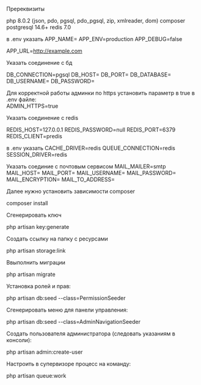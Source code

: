 Пререквизиты

php 8.0.2 (json, pdo, pgsql, pdo_pgsql, zip, xmlreader, dom)
composer
postgresql 14.6+
redis 7.0

в .env указать
APP_NAME=
APP_ENV=production
APP_DEBUG=false

APP_URL=http://example.com

Указать соединение с бд

DB_CONNECTION=pgsql
DB_HOST=
DB_PORT=
DB_DATABASE=
DB_USERNAME=
DB_PASSWORD=

Для корректной работы админки по https установить параметр в true в .env файле:  
ADMIN_HTTPS=true

Указать соединение с redis

REDIS_HOST=127.0.0.1
REDIS_PASSWORD=null
REDIS_PORT=6379
REDIS_CLIENT=predis

в .env указать
CACHE_DRIVER=redis
QUEUE_CONNECTION=redis
SESSION_DRIVER=redis

Указать соединие с почтовым сервисом
MAIL_MAILER=smtp
MAIL_HOST=
MAIL_PORT=
MAIL_USERNAME=
MAIL_PASSWORD=
MAIL_ENCRYPTION=
MAIL_TO_ADDRESS=

Далее нужно установить зависимости composer

composer install

Сгенерировать ключ

php artisan key:generate

Создать ссылку на папку с ресурсами

php artisan storage:link

Ввыполнить миграции

php artisan migrate

Установка ролей и прав:

php artisan db:seed --class=PermissionSeeder

Сгенерировать меню для панели управления:

php artisan db:seed --class=AdminNavigationSeeder

Создать пользователя администратора (следовать указаниям в консоли):

php artisan admin:create-user

Настроить в супервизоре процесс на команду:

php artisan queue:work
